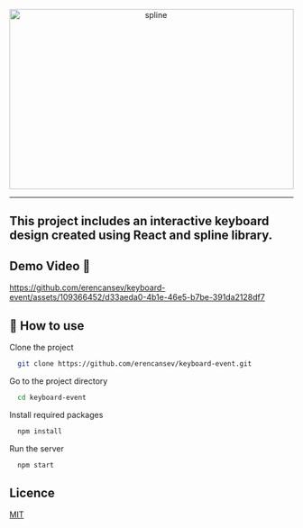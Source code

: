 
<p align="center">
  <a href="https://expo.dev/">
    <img alt="spline" height="320" width="100%" src="https://github.com/erencansev/keyboard-event/assets/109366452/75e7289a-d00c-4599-9993-76907881968b">
  </a>
</p>

---

This project includes an interactive keyboard design created using React and spline library.
---

## Demo Video 👾



https://github.com/erencansev/keyboard-event/assets/109366452/d33aeda0-4b1e-46e5-b7be-391da2128df7




## 🚀 How to use

Clone the project

```bash
  git clone https://github.com/erencansev/keyboard-event.git
```

Go to the project directory

```bash
  cd keyboard-event
```

Install required packages

```bash
  npm install
```

Run the server

```bash
  npm start
```

## Licence

[MIT](https://choosealicense.com/licenses/mit/)
